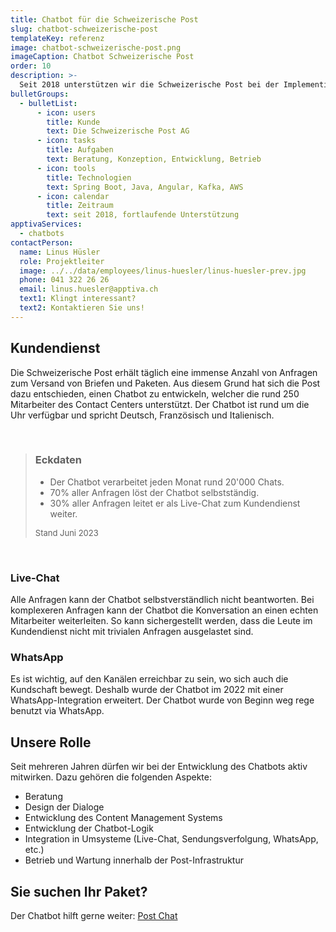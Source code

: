 ```yaml
---
title: Chatbot für die Schweizerische Post
slug: chatbot-schweizerische-post
templateKey: referenz
image: chatbot-schweizerische-post.png
imageCaption: Chatbot Schweizerische Post
order: 10
description: >-
  Seit 2018 unterstützen wir die Schweizerische Post bei der Implementierung ihres Digitalen Assistenten. Inzwischen ist der Chatbot eine wichtige Stütze des Contact Centers, die nicht mehr wegzudenken ist.
bulletGroups:
  - bulletList:
      - icon: users
        title: Kunde
        text: Die Schweizerische Post AG
      - icon: tasks
        title: Aufgaben
        text: Beratung, Konzeption, Entwicklung, Betrieb
      - icon: tools
        title: Technologien
        text: Spring Boot, Java, Angular, Kafka, AWS
      - icon: calendar
        title: Zeitraum
        text: seit 2018, fortlaufende Unterstützung
apptivaServices:
  - chatbots
contactPerson:
  name: Linus Hüsler
  role: Projektleiter
  image: ../../data/employees/linus-huesler/linus-huesler-prev.jpg
  phone: 041 322 26 26
  email: linus.huesler@apptiva.ch
  text1: Klingt interessant?
  text2: Kontaktieren Sie uns!
---
```


## Kundendienst

Die Schweizerische Post erhält täglich eine immense Anzahl von Anfragen zum Versand von Briefen und Paketen. Aus diesem Grund hat sich die Post dazu entschieden, einen Chatbot zu entwickeln, welcher die rund 250 Mitarbeiter des Contact Centers unterstützt. Der Chatbot ist rund um die Uhr verfügbar und spricht Deutsch, Französisch und Italienisch.

&nbsp;

> ### Eckdaten
>
> - Der Chatbot verarbeitet jeden Monat rund 20'000 Chats.
> - 70% aller Anfragen löst der Chatbot selbstständig.
> - 30% aller Anfragen leitet er als Live-Chat zum Kundendienst weiter.
>
> <p style="font-size:small">Stand Juni 2023</p>

&nbsp;

### Live-Chat

Alle Anfragen kann der Chatbot selbstverständlich nicht beantworten. Bei komplexeren Anfragen kann der Chatbot die Konversation an einen echten Mitarbeiter weiterleiten. So kann sichergestellt werden, dass die Leute im Kundendienst nicht mit trivialen Anfragen ausgelastet sind.

### WhatsApp

Es ist wichtig, auf den Kanälen erreichbar zu sein, wo sich auch die Kundschaft bewegt. Deshalb wurde der Chatbot im 2022 mit einer WhatsApp-Integration erweitert. Der Chatbot wurde von Beginn weg rege benutzt via WhatsApp.

## Unsere Rolle

Seit mehreren Jahren dürfen wir bei der Entwicklung des Chatbots aktiv mitwirken. Dazu gehören die folgenden Aspekte:

- Beratung
- Design der Dialoge
- Entwicklung des Content Management Systems
- Entwicklung der Chatbot-Logik
- Integration in Umsysteme (Live-Chat, Sendungsverfolgung, WhatsApp, etc.)
- Betrieb und Wartung innerhalb der Post-Infrastruktur

## Sie suchen Ihr Paket?

Der Chatbot hilft gerne weiter: [Post Chat](https://www.post.ch/de/hilfe-und-kontakt-v2)
